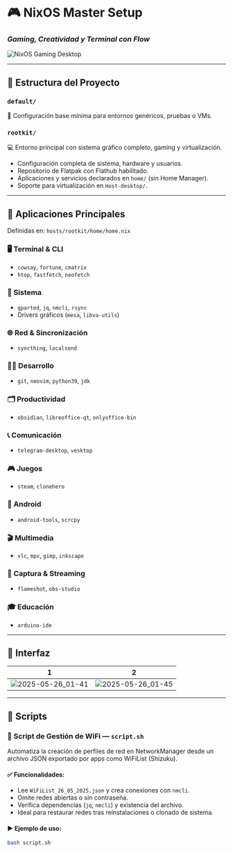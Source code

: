 # 🎮 **NixOS Master Setup**  
### _Gaming, Creatividad y Terminal con Flow_

![NixOS Gaming Desktop](https://github.com/user-attachments/assets/e9355756-3295-41a1-b054-46d3c8089b2c)

---

## 📁 Estructura del Proyecto

### `default/`  
🔹 Configuración base mínima para entornos genéricos, pruebas o VMs.

### `rootkit/`  
💻 Entorno principal con sistema gráfico completo, gaming y virtualización.

- Configuración completa de sistema, hardware y usuarios.
- Repositorio de Flatpak con Flathub habilitado.
- Aplicaciones y servicios declarados en `home/` (sin Home Manager).
- Soporte para virtualización en `Host-desktop/`.

---

## 🚀 Aplicaciones Principales

Definidas en: `hosts/rootkit/home/home.nix`

### 🖥️ Terminal & CLI
- `cowsay`, `fortune`, `cmatrix`
- `htop`, `fastfetch`, `neofetch`

### 🧰 Sistema
- `gparted`, `jq`, `nmcli`, `rsync`
- Drivers gráficos (`mesa`, `libva-utils`)

### 🌐 Red & Sincronización
- `syncthing`, `localsend`

### 👨‍💻 Desarrollo
- `git`, `neovim`, `python39`, `jdk`

### 🗂️ Productividad
- `obsidian`, `libreoffice-qt`, `onlyoffice-bin`

### 📞 Comunicación
- `telegram-desktop`, `vesktop`

### 🎮 Juegos
- `steam`, `clonehero`

### 🤖 Android
- `android-tools`, `scrcpy`

### 🎬 Multimedia
- `vlc`, `mpv`, `gimp`, `inkscape`

### 📸 Captura & Streaming
- `flameshot`, `obs-studio`

### 🎓 Educación
- `arduino-ide`

---

## 📸 Interfaz

|   1         |  2            |
|------------|--------------|
| ![2025-05-26_01-41](https://github.com/user-attachments/assets/2990542d-0242-4462-a38c-c1a1d619a734) | ![2025-05-26_01-45](https://github.com/user-attachments/assets/264173df-49d7-405f-aef3-3dcc07e94705) |

---

## 📜 Scripts

### 🔐 Script de Gestión de WiFi — `script.sh`

Automatiza la creación de perfiles de red en NetworkManager desde un archivo JSON exportado por apps como WiFiList (Shizuku).

#### ✅ Funcionalidades:
- Lee `WiFiList_26_05_2025.json` y crea conexiones con `nmcli`.
- Omite redes abiertas o sin contraseña.
- Verifica dependencias (`jq`, `nmcli`) y existencia del archivo.
- Ideal para restaurar redes tras reinstalaciones o clonado de sistema.

#### ▶️ Ejemplo de uso:

```bash
bash script.sh
